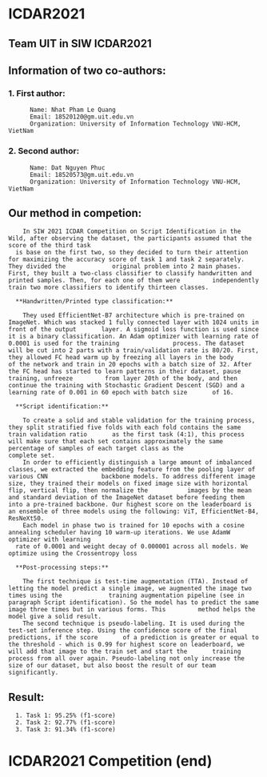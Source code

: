 # ICDAR2021

## Team UIT in SIW ICDAR2021

## Information of two co-authors: 
  ### 1. First author: 
          Name: Nhat Pham Le Quang
          Email: 18520120@gm.uit.edu.vn
          Organization: University of Information Technology VNU-HCM, VietNam
  ### 2. Second author:
          Name: Dat Nguyen Phuc
          Email: 18520573@gm.uit.edu.vn
          Organization: University of Information Technology VNU-HCM, VietNam
          
## Our method in competion:
  
        In SIW 2021 ICDAR Competition on Script Identification in the Wild, after observing the dataset, the participants assumed that the score of the third task
      is base on the first two, so they decided to turn their attention for maximizing the accuracy score of task 1 and task 2 separately. They divided the             original problem into 2 main phases. First, they built a two-class classifier to classify handwritten and printed samples. Then, for each one of them were         independently train two more classifiers to identify thirteen classes.
        
      **Handwritten/Printed type classification:** 
      
        They used EfficientNet-B7 architecture which is pre-trained on ImageNet. Which was stacked 1 fully connected layer with 1024 units in front of the output       layer. A sigmoid loss function is used since it is a binary classification. An Adam optimizer with learning rate of 0.0001 is used for the training               process. The dataset will be cut into 2 parts with a train/validation rate is 80/20. First, they allowed FC head warm up by freezing all layers in the body       of the network and train in 20 epochs with a batch size of 32. After the FC head has started to learn patterns in their dataset, pause training, unfreeze         from layer 20th of the body, and then continue the training with Stochastic Gradient Descent (SGD) and a learning rate of 0.001 in 60 epoch with batch size       of 16.
        
      **Script identification:**
      
        To create a solid and stable validation for the training process, they split stratified five folds with each fold contains the same train validation ratio       as the first task (4:1), this process will make sure that each set contains approximately the same percentage of samples of each target class as the               complete set.
        In order to efficiently distinguish a large amount of imbalanced classes, we extracted the embedding feature from the pooling layer of various CNN               backbone models. To address different image size, they trained their models on fixed image size with horizontal flip, vertical flip, then normalize the           images by the mean and standard deviation of the ImageNet dataset before feeding them into a pre-trained backbone. Our highest score on the leaderboard is         an ensemble of three models using the following: ViT, EfficientNet-B4, ResNeXt50.
        Each model in phase two is trained for 10 epochs with a cosine annealing scheduler having 10 warm-up iterations. We use AdamW optimizer with learning
      rate of 0.0001 and weight decay of 0.000001 across all models. We optimize using the Crossentropy loss
      
      **Post-processing steps:**
      
        The first technique is test-time augmentation (TTA). Instead of letting the model predict a single image, we augmented the image two times using the             training augmentation pipeline (see in paragraph Script identification). So the model has to predict the same image three times but in various forms. This         method helps the model give a solid result.
        The second technique is pseudo-labeling. It is used during the test-set inference step. Using the confidence score of the final predictions, if the score       of a prediction is greater or equal to the threshold - which is 0.99 for highest score on leaderboard, we will add that image to the train set and start the       training process from all over again. Pseudo-labeling not only increase the size of our dataset, but also boost the result of our team significantly.

## Result:

      1. Task 1: 95.25% (f1-score)
      2. Task 2: 92.77% (f1-score)
      3. Task 3: 91.34% (f1-score)

# ICDAR2021 Competition (end)
